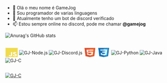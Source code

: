 - 👋 Olá o meu nome é GameJog
- 👀 Sou programador de varias linguagens
- 🌱 Atualmente tenho um bot de discord verificado
- 📫 Estou sempre online no discord, pode me chamar **@gamejog**
  
![Anurag's GitHub stats](https://github-readme-stats.vercel.app/api?username=GameJog&show_icons=true&theme=dark) <!--  ![Top Langs](https://github-readme-stats.vercel.app/api/top-langs/?username=Gamw&layout=compact&theme=dark)-->
<link rel="stylesheet" href="https://cdn.jsdelivr.net/gh/devicons/devicon@v2.15.1/devicon.min.css">

<div style="display: inline_block"><br>
  <img align="center" alt="Rafa-Js" height="30" width="40" src="https://raw.githubusercontent.com/devicons/devicon/master/icons/javascript/javascript-plain.svg">
  <img  align="center"  alt="GJ-Node.js" height="30" src="https://cdn.jsdelivr.net/gh/devicons/devicon/icons/nodejs/nodejs-original.svg" />
  <img align="center" alt="GJ-Discord.js" height="30" src="https://cdn.jsdelivr.net/gh/devicons/devicon/icons/discordjs/discordjs-original.svg" />          
  <img align="center" alt="GJ-HTML" height="30" width="40" src="https://raw.githubusercontent.com/devicons/devicon/master/icons/html5/html5-original.svg">
  <img align="center" alt="GJ-CSS" height="30" width="40" src="https://raw.githubusercontent.com/devicons/devicon/master/icons/css3/css3-original.svg">
  <img align="center" alt="GJ-Python" height="30" width="40" src="https://cdn.jsdelivr.net/gh/devicons/devicon/icons/python/python-original.svg">
  <img align="center" alt="GJ-Java" height="30" src="https://cdn.jsdelivr.net/gh/devicons/devicon/icons/java/java-original-wordmark.svg" />
  <img align="center" alt="GJ-C" height="30" src="https://cdn.jsdelivr.net/gh/devicons/devicon/icons/c/c-original.svg" />   
</div>

## 
<div>
 <a  href="https://discord.gg/YFz8PKDz7T" ><img align="center" alt="GJ-C" height="30" src="https://img.shields.io/badge/Discord-7289DA?style=for-the-badge&logo=discord&logoColor=white" /></a>
</div>
